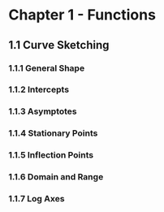 <script type="text/x-mathjax-config">
  MathJax.Hub.Config({
    tex2jax: {
      inlineMath: [ ['$','$'], ["\\(","\\)"] ],
      processEscapes: true
    }
  });
</script>

<script type="text/javascript" async
  src="https://cdnjs.cloudflare.com/ajax/libs/mathjax/2.7.5/MathJax.js?config=TeX-MML-AM_CHTML">
</script>
<script type="text/javascript" src="tutorialSheetScripts.js"> </script>
<link rel="stylesheet" type="text/css" media="all" href="styles.css">

# Chapter 1 - Functions

## <a id="curve-sketching"></a>1.1 Curve Sketching 
### 1.1.1 General Shape
### 1.1.2 Intercepts
### 1.1.3 Asymptotes
### 1.1.4 Stationary Points
### 1.1.5 Inflection Points
### 1.1.6 Domain and Range
### 1.1.7 Log Axes

